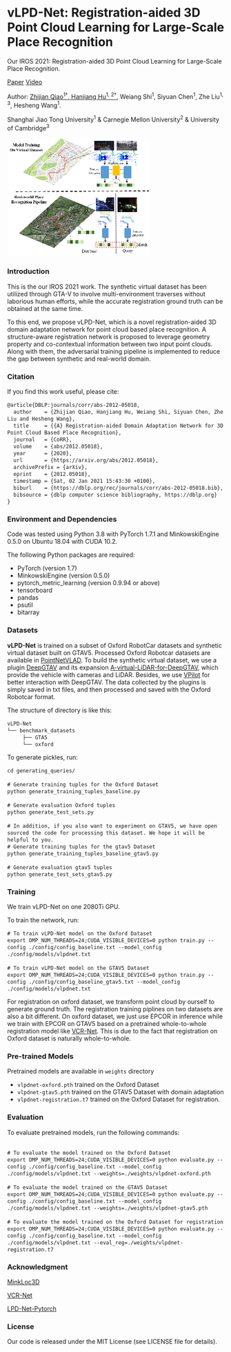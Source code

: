 # vLPD-Net: Registration-aided 3D Point Cloud Learning for Large-Scale Place Recognition

Our IROS 2021: Registration-aided 3D Point Cloud Learning for Large-Scale Place Recognition.

[Paper](https://arxiv.org/abs/2012.05018) [Video](https://www.bilibili.com/video/BV1W44y1m7jd?from=search&seid=6528890923617632450)
<html>
Author: <a href="https://qiaozhijian.github.io/">Zhijian Qiao<sup>1&#8224</sup>, <a href="https://hanjianghu.github.io/">Hanjiang Hu<sup>1, 2&#8224</sup></a>, Weiang Shi<sup>1</sup>, Siyuan Chen<sup>1</sup>, Zhe Liu<sup>1, 3</sup>, Hesheng Wang<sup>1</sup>.

Shanghai Jiao Tong University<sup>1</sup> & Carnegie Mellon University<sup>2</sup> & University of Cambridge<sup>3</sup>
</html>

![Overview](media/pipeline.png)

### Introduction
This is the our IROS 2021 work. The synthetic virtual dataset has been utilized through GTA-V to involve multi-environment traverses without laborious human efforts, while the accurate registration ground truth can be obtained at the same time. 

To this end, we propose vLPD-Net, which is a novel registration-aided 3D domain adaptation network for point cloud based place recognition. A structure-aware registration network is proposed to leverage geometry property and co-contextual information between two input point clouds. Along with them, the adversarial training pipeline is implemented to reduce the gap between synthetic and real-world domain.

### Citation
If you find this work useful, please cite:
```
@article{DBLP:journals/corr/abs-2012-05018,
  author    = {Zhijian Qiao, Hanjiang Hu, Weiang Shi, Siyuan Chen, Zhe Liu and Hesheng Wang},
  title     = {{A} Registration-aided Domain Adaptation Network for 3D Point Cloud Based Place Recognition},
  journal   = {CoRR},
  volume    = {abs/2012.05018},
  year      = {2020},
  url       = {https://arxiv.org/abs/2012.05018},
  archivePrefix = {arXiv},
  eprint    = {2012.05018},
  timestamp = {Sat, 02 Jan 2021 15:43:30 +0100},
  biburl    = {https://dblp.org/rec/journals/corr/abs-2012-05018.bib},
  bibsource = {dblp computer science bibliography, https://dblp.org}
}
```

### Environment and Dependencies
Code was tested using Python 3.8 with PyTorch 1.7.1 and MinkowskiEngine 0.5.0 on Ubuntu 18.04 with CUDA 10.2.

The following Python packages are required:
* PyTorch (version 1.7)
* MinkowskiEngine (version 0.5.0)
* pytorch_metric_learning (version 0.9.94 or above)
* tensorboard
* pandas
* psutil
* bitarray

### Datasets
**vLPD-Net** is trained on a subset of Oxford RobotCar datasets and synthetic virtual dataset built on GTAV5. Processed Oxford Robotcar datasets are available in [PointNetVLAD](https://github.com/mikacuy/pointnetvlad.git).  To build the synthetic virtual dataset, we use a plugin [DeepGTAV](https://github.com/aitorzip/DeepGTAV) and its expansion [A-virtual-LiDAR-for-DeepGTAV](https://github.com/gdpinchina/A-virtual-LiDAR-for-DeepGTAV), which provide the vehicle with cameras and LiDAR. Besides, we use [VPilot](https://github.com/aitorzip/VPilot) for better interaction with DeepGTAV. The data collected by the plugins is simply saved in txt files, and then processed and saved with the Oxford Robotcar format. 


The structure of directory is like this:
```
vLPD-Net
└── benchmark_datasets
     ├── GTA5
     └── oxford
```

To generate pickles, run:
```generate pickles
cd generating_queries/ 

# Generate training tuples for the Oxford Dataset
python generate_training_tuples_baseline.py

# Generate evaluation Oxford tuples
python generate_test_sets.py

# In addition, if you also want to experiment on GTAV5, we have open sourced the code for processing this dataset. We hope it will be helpful to you.
# Generate training tuples for the gtav5 Dataset
python generate_training_tuples_baseline_gtav5.py

# Generate evaluation gtav5 tuples
python generate_test_sets_gtav5.py
```

### Training
We train vLPD-Net on one 2080Ti GPU.

To train the network, run:

```train baseline
# To train vLPD-Net model on the Oxford Dataset
export OMP_NUM_THREADS=24;CUDA_VISIBLE_DEVICES=0 python train.py --config ./config/config_baseline.txt --model_config ./config/models/vlpdnet.txt

# To train vLPD-Net model on the GTAV5 Dataset
export OMP_NUM_THREADS=24;CUDA_VISIBLE_DEVICES=0 python train.py --config ./config/config_baseline_gtav5.txt --model_config ./config/models/vlpdnet.txt
```

For registration on oxford dataset, we transform point cloud by ourself to generate ground truth. The registration training piplines on two datasets are also a bit different. On oxford dataset, we just use EPCOR in inference while we train with EPCOR on GTAV5 based on a pretrained whole-to-whole registration model like [VCR-Net](https://github.com/qiaozhijian/VCR-Net.git). This is due to the fact that registration on Oxford dataset is naturally whole-to-whole.
### Pre-trained Models

Pretrained models are available in `weights` directory
- `vlpdnet-oxford.pth` trained on the Oxford Dataset 
- `vlpdnet-gtav5.pth` trained on the GTAV5 Dataset with domain adaptation
- `vlpdnet-registration.t7` trained on the Oxford Dataset for registration.

### Evaluation

To evaluate pretrained models, run the following commands:

```eval baseline

# To evaluate the model trained on the Oxford Dataset 
export OMP_NUM_THREADS=24;CUDA_VISIBLE_DEVICES=0 python evaluate.py --config ./config/config_baseline.txt --model_config ./config/models/vlpdnet.txt --weights=./weights/vlpdnet-oxford.pth 

# To evaluate the model trained on the GTAV5 Dataset
export OMP_NUM_THREADS=24;CUDA_VISIBLE_DEVICES=0 python evaluate.py --config ./config/config_baseline.txt --model_config ./config/models/vlpdnet.txt --weights=./weights/vlpdnet-gtav5.pth

# To evaluate the model trained on the Oxford Dataset for registration
export OMP_NUM_THREADS=24;CUDA_VISIBLE_DEVICES=0 python evaluate.py --config ./config/config_baseline.txt --model_config ./config/models/vlpdnet.txt --eval_reg=./weights/vlpdnet-registration.t7
```

### Acknowledgment

[MinkLoc3D](https://github.com/jac99/MinkLoc3D.git)

[VCR-Net](https://github.com/qiaozhijian/VCR-Net.git)

[LPD-Net-Pytorch](https://github.com/qiaozhijian/LPD-Net-Pytorch.git)

### License
Our code is released under the MIT License (see LICENSE file for details).
